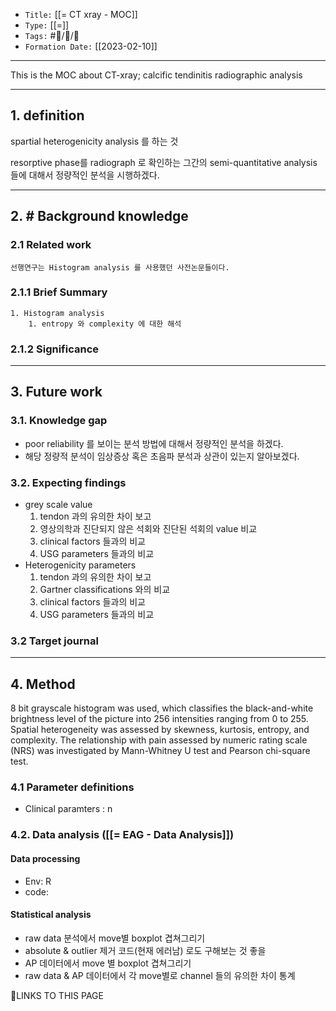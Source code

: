 
-   `Title:` [[= CT xray - MOC]]
-   `Type:` [[=]]
-   `Tags:` #🧠️/📝️/🌱️ 
-   `Formation Date:` [[2023-02-10]]
---

This is the MOC about CT-xray; calcific tendinitis radiographic analysis

---
## 1. definition

spartial heterogenicity analysis  를 하는 것

resorptive phase를 radiograph 로 확인하는 그간의 semi-quantitative analysis 들에 대해서 정량적인 분석을 시행하겠다.


---
## 2.  # Background knowledge
### 2.1 Related work
	선행연구는 Histogram analysis 를 사용했던 사전논문들이다.

### 2.1.1 Brief Summary 
	1. Histogram analysis
		1. entropy 와 complexity 에 대한 해석

### 2.1.2 Significance




---

## 3. Future work

### 3.1. Knowledge gap

- poor reliability 를 보이는 분석 방법에 대해서 정량적인 분석을 하겠다. 
- 해당 정량적 분석이 임상증상 혹은 초음파 분석과 상관이 있는지 알아보겠다.

### 3.2. Expecting findings
- grey scale value 
	1. tendon 과의 유의한 차이 보고
	2. 영상의학과 진단되지 않은 석회와 진단된 석회의 value 비교
	3. clinical factors 들과의 비교
	4. USG parameters 들과의 비교
- Heterogenicity parameters
	1. tendon 과의 유의한 차이 보고
	2. Gartner classifications 와의 비교
	3. clinical factors 들과의 비교
	4. USG parameters 들과의 비교
### 3.2 Target journal
---
## 4. Method

8 bit grayscale histogram was used, which classifies the black-and-white brightness level of the picture into 256 intensities ranging from 0 to 255. Spatial heterogeneity was assessed by skewness, kurtosis, entropy, and complexity. The relationship with pain assessed by numeric rating scale (NRS) was investigated by Mann-Whitney U test and Pearson chi-square test.

### 4.1 Parameter definitions
- Clinical paramters : n

### 4.2. Data analysis ([[= EAG - Data Analysis]])

#### Data processing
 - Env: R
 - code: 





#### Statistical analysis

-   raw data 분석에서 move별 boxplot 겹쳐그리기
-   absolute & outlier 제거 코드(현재 에러남) 로도 구해보는 것 좋을
-   AP 데이터에서 move 별 boxplot 겹쳐그리기
-   raw data & AP 데이터에서 각 move별로 channel 들의 유의한 차이 통계




🔗LINKS TO THIS PAGE